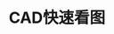 ---
description: 功能如其名。
layout: post
results:
- primaryGenreName: Business
  version: '1.0'
  trackViewUrl: https://itunes.apple.com/cn/app/cad-kuai-su-kan-tu/id779108887?mt=8&uo=4
  artworkUrl100: http://a793.phobos.apple.com/us/r30/Purple/v4/5d/ea/da/5deada77-422f-de49-15bf-f275733aa5b6/mzl.taclazii.png
  artworkUrl60: http://a1461.phobos.apple.com/us/r30/Purple6/v4/5e/81/94/5e819453-8396-dcf4-a70f-a71d76e36392/Icon-72.png
  userRatingCountForCurrentVersion: 3
  sellerName: Glodon
  supportedDevices:
  - iPad2Wifi
  - iPadMini
  - iPadFourthGen
  - iPadThirdGen4G
  - iPadFourthGen4G
  - iPadThirdGen
  - iPad23G
  - iPadMini4G
  genres:
  - 商业
  trackName: CAD快速看图
  description: CAD快速看图是广联达软件股份有限公司开发的一款基于云平台的移动应用，目前发布个人版，后期将发布项目版。您无需携带图纸，或纸笔进行批注，也不需要再将相机照片与图纸进行对应，使用图纸管理，让你随时随地查看所需图纸、管理批注，选择图纸部位拍摄现场照片或录制讨论内容，让您的工作更轻松。
  price: 0
  trackId: 779108887
  releaseDate: '2014-01-03T23:31:16Z'
  screenshotUrls: &a []
  artistViewUrl: https://itunes.apple.com/cn/artist/glodon/id465903029?uo=4
  primaryGenreId: 6000
  averageUserRatingForCurrentVersion: 2.5
  kind: software
  fileSizeBytes: '3946631'
  bundleId: com.glodon.YJZDraw
  sellerUrl: http://yjz.glodon.com/
  trackContentRating: 4+
  artistName: Glodon
  trackCensoredName: CAD快速看图
  isGameCenterEnabled: false
  contentAdvisoryRating: 4+
  languageCodesISO2A:
  - EN
  features: *a
  wrapperType: software
  artworkUrl512: http://a793.phobos.apple.com/us/r30/Purple/v4/5d/ea/da/5deada77-422f-de49-15bf-f275733aa5b6/mzl.taclazii.png
  formattedPrice: 免费
  artistId: 465903029
  genreIds:
  - '6000'
  currency: CNY
  ipadScreenshotUrls:
  - http://a4.mzstatic.com/us/r30/Purple/v4/74/a3/1c/74a31c5d-7109-9003-fb1f-569a63d6f82c/screen480x480.jpeg
category: 商业
tags: tag1
resultCount: 1
title: CAD快速看图

---